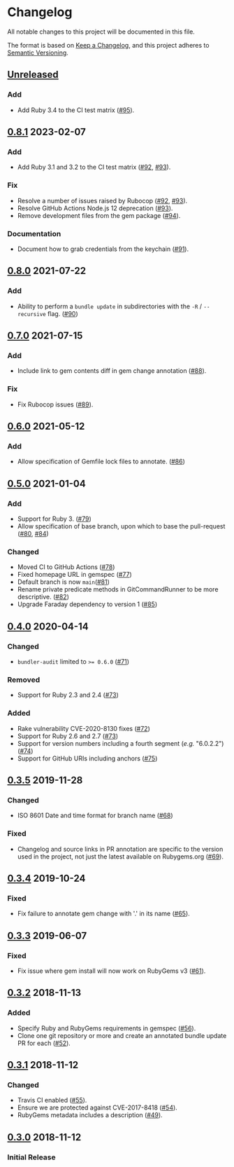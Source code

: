 # Changelog
All notable changes to this project will be documented in this file.

The format is based on [Keep a Changelog](https://keepachangelog.com/en/1.0.0/),
and this project adheres to [Semantic Versioning](https://semver.org/spec/v2.0.0.html).

## [Unreleased]

### Add
- Add Ruby 3.4 to the CI test matrix ([#95]).

[Unreleased]: https://github.com/envato/unwrappr/compare/v0.8.1...HEAD
[#95]: https://github.com/envato/unwrappr/pull/95

## [0.8.1] 2023-02-07

### Add
- Add Ruby 3.1 and 3.2 to the CI test matrix ([#92], [#93]).

### Fix
- Resolve a number of issues raised by Rubocop ([#92], [#93]).
- Resolve GitHub Actions Node.js 12 deprecation ([#93]).
- Remove development files from the gem package ([#94]).

### Documentation
- Document how to grab credentials from the keychain ([#91]).

[0.8.1]: https://github.com/envato/unwrappr/compare/v0.8.0...v0.8.1
[#91]: https://github.com/envato/unwrappr/pull/91
[#92]: https://github.com/envato/unwrappr/pull/92
[#93]: https://github.com/envato/unwrappr/pull/93
[#94]: https://github.com/envato/unwrappr/pull/94

## [0.8.0] 2021-07-22

### Add

- Ability to perform a `bundle update` in subdirectories with the `-R` /
  `--recursive` flag. ([#90])

[0.8.0]: https://github.com/envato/unwrappr/compare/v0.7.0...v0.8.0
[#90]: https://github.com/envato/unwrappr/pull/90

## [0.7.0] 2021-07-15

### Add
- Include link to gem contents diff in gem change annotation ([#88]).

### Fix
- Fix Rubocop issues ([#89]).

[0.7.0]: https://github.com/envato/unwrappr/compare/v0.6.0...v0.7.0
[#88]: https://github.com/envato/unwrappr/pull/88
[#89]: https://github.com/envato/unwrappr/pull/89

## [0.6.0] 2021-05-12

### Add
- Allow specification of Gemfile lock files to annotate. ([#86])

[0.6.0]: https://github.com/envato/unwrappr/compare/v0.5.0..v0.6.0
[#86]: https://github.com/envato/unwrappr/pull/86

## [0.5.0] 2021-01-04

### Add
- Support for Ruby 3. ([#79])
- Allow specification of base branch, upon which to base the pull-request
  ([#80], [#84])

### Changed
- Moved CI to GitHub Actions ([#78])
- Fixed homepage URL in gemspec ([#77])
- Default branch is now `main`([#81])
- Rename private predicate methods in GitCommandRunner to be more descriptive.
  ([#82])
- Upgrade Faraday dependency to version 1 ([#85])

[0.5.0]: https://github.com/envato/unwrappr/compare/v0.4.0..v0.5.0
[#77]: https://github.com/envato/unwrappr/pull/77
[#78]: https://github.com/envato/unwrappr/pull/78
[#79]: https://github.com/envato/unwrappr/pull/79
[#80]: https://github.com/envato/unwrappr/pull/80
[#81]: https://github.com/envato/unwrappr/pull/81
[#82]: https://github.com/envato/unwrappr/pull/82
[#84]: https://github.com/envato/unwrappr/pull/84
[#85]: https://github.com/envato/unwrappr/pull/85

## [0.4.0] 2020-04-14
### Changed
- `bundler-audit` limited to `>= 0.6.0` ([#71])

### Removed
- Support for Ruby 2.3 and 2.4 ([#73])

### Added
- Rake vulnerability CVE-2020-8130 fixes ([#72])
- Support for Ruby 2.6 and 2.7 ([#73])
- Support for version numbers including a fourth segment (_e.g._ "6.0.2.2") ([#74])
- Support for GitHub URIs including anchors ([#75])

[0.4.0]: https://github.com/envato/unwrappr/compare/v0.3.5..v0.4.0
[#71]: https://github.com/envato/unwrappr/pull/71
[#72]: https://github.com/envato/unwrappr/pull/72
[#73]: https://github.com/envato/unwrappr/pull/73
[#74]: https://github.com/envato/unwrappr/pull/74
[#75]: https://github.com/envato/unwrappr/pull/75

## [0.3.5] 2019-11-28
### Changed
- ISO 8601 Date and time format for branch name ([#68])
### Fixed
- Changelog and source links in PR annotation are specific to the version
  used in the project, not just the latest available on Rubygems.org ([#69]).

[0.3.5]: https://github.com/envato/unwrappr/compare/v0.3.4...v0.3.5
[#68]: https://github.com/envato/unwrappr/pull/68
[#69]: https://github.com/envato/unwrappr/pull/69

## [0.3.4] 2019-10-24
### Fixed
- Fix failure to annotate gem change with '.' in its name ([#65]).

[0.3.4]: https://github.com/envato/unwrappr/compare/v0.3.3...v0.3.4
[#65]: https://github.com/envato/unwrappr/pull/65

## [0.3.3] 2019-06-07
### Fixed
- Fix issue where gem install will now work on RubyGems v3 ([#61]).

[0.3.3]: https://github.com/envato/unwrappr/compare/v0.3.2...v0.3.3
[#61]: https://github.com/envato/unwrappr/pull/61

## [0.3.2] 2018-11-13
### Added
 - Specify Ruby and RubyGems requirements in gemspec ([#56]).
 - Clone one git repository or more and create an annotated bundle update PR for each ([#52]).

[0.3.2]: https://github.com/envato/unwrappr/compare/v0.3.1...v0.3.2
[#56]: https://github.com/envato/unwrappr/pull/56
[#52]: https://github.com/envato/unwrappr/pull/52

## [0.3.1] 2018-11-12
### Changed
 - Travis CI enabled ([#55]).
 - Ensure we are protected against CVE-2017-8418 ([#54]).
 - RubyGems metadata includes a description ([#49]).

[0.3.1]: https://github.com/envato/unwrappr/compare/v0.3.0...v0.3.1
[#55]: https://github.com/envato/unwrappr/pull/55
[#54]: https://github.com/envato/unwrappr/pull/54
[#49]: https://github.com/envato/unwrappr/pull/49

## [0.3.0] 2018-11-12
### Initial Release

[0.3.0]: https://github.com/envato/unwrappr/releases/tag/v0.3.0
